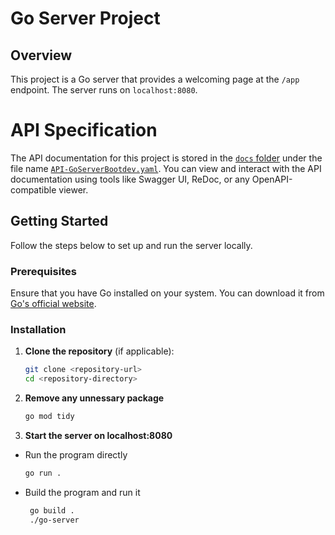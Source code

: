 # Go Server Project

## Overview

This project is a Go server that provides a welcoming page at the `/app` endpoint. The server runs on `localhost:8080`.

# API Specification

The API documentation for this project is stored in the [`docs` folder](./docs/) under the file name [`API-GoServerBootdev.yaml`](./docs/API-GoServerBootdev.yaml). You can view and interact with the API documentation using tools like Swagger UI, ReDoc, or any OpenAPI-compatible viewer.

## Getting Started

Follow the steps below to set up and run the server locally.

### Prerequisites

Ensure that you have Go installed on your system. You can download it from [Go's official website](https://golang.org/dl/).

### Installation

1. **Clone the repository** (if applicable):
   ```bash
   git clone <repository-url>
   cd <repository-directory>
   ```
2. **Remove any unnessary package**
    ```bash
    go mod tidy
    ```
3. **Start the server on localhost:8080** 
- Run the program directly
    ```bash
    go run .
    ```
- Build the program and run it
   ```bash
    go build .
    ./go-server
   ```


